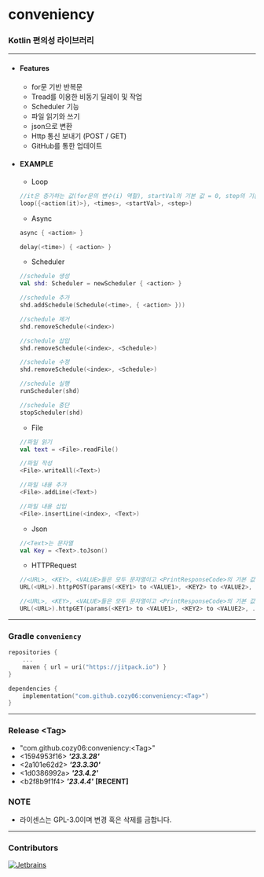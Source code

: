 # conveniency

### Kotlin 편의성 라이브러리

---

* #### Features
    * for문 기반 반복문
    * Tread를 이용한 비동기 딜레이 및 작업
    * Scheduler 기능
    * 파일 읽기와 쓰기
    * json으로 변환
    * Http 통신 보내기 (POST / GET)
    * GitHub를 통한 업데이트

* #### EXAMPLE
    * Loop
   ```kotlin
   //it은 증가하는 값(for문의 변수(i) 역할), startVal의 기본 값 = 0, step의 기본 값 = 1
   loop({<action(it)>}, <times>, <startVal>, <step>)
   ```
    * Async
   ```kotlin
   async { <action> }
   
   delay(<time>) { <action> }
   ```
    * Scheduler
   ```kotlin
   //schedule 생성
   val shd: Scheduler = newScheduler { <action> }
   
   //schedule 추가
   shd.addSchedule(Schedule(<time>, { <action> }))
   
   //schedule 제거
   shd.removeSchedule(<index>)
   
   //schedule 삽입
   shd.removeSchedule(<index>, <Schedule>)
   
   //schedule 수정
   shd.removeSchedule(<index>, <Schedule>)
   
   //schedule 실행
   runScheduler(shd)
   
   //schedule 중단
   stopScheduler(shd)
   ```
    * File
   ```kotlin
   //파일 읽기
   val text = <File>.readFile()
   
   //파일 작성
   <File>.writeAll(<Text>)
   
   //파일 내용 추가
   <File>.addLine(<Text>)
   
   //파일 내용 삽입
   <File>.insertLine(<index>, <Text>)
   ```

  * Json
  ```kotlin
  //<Text>는 문자열
  val Key = <Text>.toJson()
  ```
  
  * HTTPRequest
  ```kotlin
  //<URL>, <KEY>, <VALUE>들은 모두 문자열이고 <PrintResponseCode>의 기본 값 = false
  URL(<URL>).httpPOST(params(<KEY1> to <VALUE1>, <KEY2> to <VALUE2>, ...), <PrintResponseCode>)
  
  //<URL>, <KEY>, <VALUE>들은 모두 문자열이고 <PrintResponseCode>의 기본 값 = false
  URL(<URL>).httpGET(params(<KEY1> to <VALUE1>, <KEY2> to <VALUE2>, ...), <PrintResponseCode>)
  ```

---

### Gradle `conveniency`

```kotlin
repositories {
    ...
    maven { url = uri("https://jitpack.io") }
}
```

```kotlin
dependencies {
    implementation("com.github.cozy06:conveniency:<Tag>")
}
```

---

### Release \<Tag>

* "com.github.cozy06:conveniency:\<Tag>"
* <1594953f16\> **_'23.3.28'_**
* <2a101e62d2\> **_'23.3.30'_**
* <1d0386992a\> **_'23.4.2'_**
* <b2f8b9f1f4\> **_'23.4.4'_** **[RECENT]**

### NOTE

* 라이센스는 GPL-3.0이며 변경 혹은 삭제를 금합니다.

---

### Contributors


[![Jetbrains](https://i.ibb.co/fp0CyZ7/jetbrains.png)](https://jb.gg/OpenSource)
